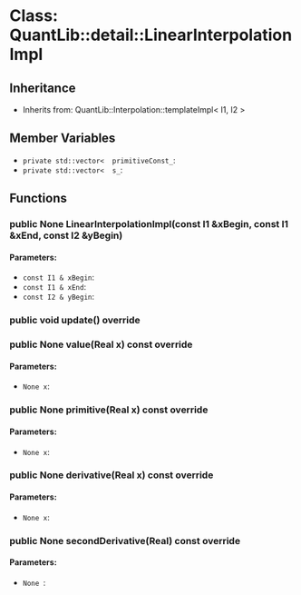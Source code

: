 # Class: QuantLib::detail::LinearInterpolationImpl

## Inheritance
- Inherits from: QuantLib::Interpolation::templateImpl< I1, I2 >

## Member Variables
- `private std::vector<  primitiveConst_`: 
- `private std::vector<  s_`: 

## Functions
### public None LinearInterpolationImpl(const I1 &xBegin, const I1 &xEnd, const I2 &yBegin)

#### Parameters:
- `const I1 & xBegin`: 
- `const I1 & xEnd`: 
- `const I2 & yBegin`: 

### public void update() override


### public None value(Real x) const override

#### Parameters:
- `None x`: 

### public None primitive(Real x) const override

#### Parameters:
- `None x`: 

### public None derivative(Real x) const override

#### Parameters:
- `None x`: 

### public None secondDerivative(Real) const override

#### Parameters:
- `None `: 

